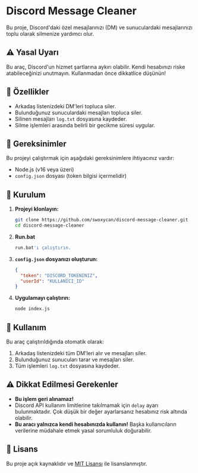 # Discord Message Cleaner

Bu proje, Discord'daki özel mesajlarınızı (DM) ve sunuculardaki mesajlarınızı toplu olarak silmenize yardımcı olur.

## ⚠️ Yasal Uyarı
Bu araç, Discord'un hizmet şartlarına aykırı olabilir. Kendi hesabınızı riske atabileceğinizi unutmayın. Kullanmadan önce dikkatlice düşünün!

## 🚀 Özellikler
- Arkadaş listenizdeki DM'leri topluca siler.
- Bulunduğunuz sunuculardaki mesajları topluca siler.
- Silinen mesajları `log.txt` dosyasına kaydeder.
- Silme işlemleri arasında belirli bir gecikme süresi uygular.

## 📌 Gereksinimler
Bu projeyi çalıştırmak için aşağıdaki gereksinimlere ihtiyacınız vardır:
- Node.js (v16 veya üzeri)
- `config.json` dosyası (token bilgisi içermelidir)

## 🔧 Kurulum
1. **Projeyi klonlayın:**
   ```sh
   git clone https://github.com/swoxycan/discord-message-cleaner.git
   cd discord-message-cleaner
   ```

2. **Run.bat**
   ```sh
   run.bat'ı çalıştırın.
   ```

3. **`config.json` dosyanızı oluşturun:**
   ```json
   {
     "token": "DISCORD_TOKENINIZ",
     "userId": "KULLANICI_ID"
   }
   ```

4. **Uygulamayı çalıştırın:**
   ```sh
   node index.js
   ```

## 📜 Kullanım
Bu araç çalıştırıldığında otomatik olarak:
1. Arkadaş listenizdeki tüm DM'leri alır ve mesajları siler.
2. Bulunduğunuz sunucuları tarar ve mesajları siler.
3. Tüm işlemleri `log.txt` dosyasına kaydeder.

## ⚠️ Dikkat Edilmesi Gerekenler
- **Bu işlem geri alınamaz!**
- Discord API kullanım limitlerine takılmamak için `delay` ayarı bulunmaktadır. Çok düşük bir değer ayarlarsanız hesabınız risk altında olabilir.
- **Bu aracı yalnızca kendi hesabınızda kullanın!** Başka kullanıcıların verilerine müdahale etmek yasal sorumluluk doğurabilir.

## 📄 Lisans
Bu proje açık kaynaklıdır ve [MIT Lisansı](LICENSE) ile lisanslanmıştır.

